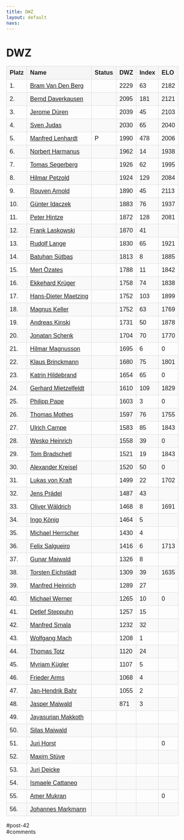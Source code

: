 ```yaml
---
title: DWZ 
layout: default
navs:
---
```

<div class="post-42 page type-page status-publish hentry" id="post-42">
<h1 class="entry-title">DWZ</h1>
<div class="entry-content">
<style>
		#dwzliste {
    		font-family: arial, sans-serif;
    		border-collapse: collapse;
    		width: 100%;
		}
		#dwzliste td, th {
    		border: 1px solid #dddddd;
    		text-align: left;
    		padding: 8px;
		}
		#dwzliste th {
    		background-color: #F5F5F5;
    		font-weight:bold;
		}
		#dwzliste tr:nth-child(odd) {
    		background-color: #F9F9F9;
		}
		</style><table id="dwzliste">
<tr>
<th>Platz</th>
<th align="left">Name</th>
<th>Status</th>
<th>DWZ</th>
<th>Index</th>
<th>ELO</th>
</tr>
<tr>
<td>1.</td>
<td><a href="http://www.schachbund.de/spieler/10013642.html" target="_blank"> Bram Van Den Berg</a></td>
<td></td>
<td>2229</td>
<td>63</td>
<td>2182</td>
</tr>
<tr>
<td>2.</td>
<td><a href="http://www.schachbund.de/spieler/10033664.html" target="_blank"> Bernd Daverkausen</a></td>
<td></td>
<td>2095</td>
<td>181</td>
<td>2121</td>
</tr>
<tr>
<td>3.</td>
<td><a href="http://www.schachbund.de/spieler/10040252.html" target="_blank"> Jerome Düren</a></td>
<td></td>
<td>2039</td>
<td>45</td>
<td>2103</td>
</tr>
<tr>
<td>4.</td>
<td><a href="http://www.schachbund.de/spieler/10096720.html" target="_blank"> Sven Judas</a></td>
<td></td>
<td>2030</td>
<td>65</td>
<td>2040</td>
</tr>
<tr>
<td>5.</td>
<td><a href="http://www.schachbund.de/spieler/10127270.html" target="_blank"> Manfred Lenhardt</a></td>
<td>P</td>
<td>1990</td>
<td>478</td>
<td>2006</td>
</tr>
<tr>
<td>6.</td>
<td><a href="http://www.schachbund.de/spieler/10611609.html" target="_blank"> Norbert Harmanus</a></td>
<td></td>
<td>1962</td>
<td>14</td>
<td>1938</td>
</tr>
<tr>
<td>7.</td>
<td><a href="http://www.schachbund.de/spieler/10205260.html" target="_blank"> Tomas Segerberg</a></td>
<td></td>
<td>1926</td>
<td>62</td>
<td>1995</td>
</tr>
<tr>
<td>8.</td>
<td><a href="http://www.schachbund.de/spieler/10163013.html" target="_blank"> Hilmar Petzold</a></td>
<td></td>
<td>1924</td>
<td>129</td>
<td>2084</td>
</tr>
<tr>
<td>9.</td>
<td><a href="http://www.schachbund.de/spieler/10004413.html" target="_blank"> Rouven Arnold</a></td>
<td></td>
<td>1890</td>
<td>45</td>
<td>2113</td>
</tr>
<tr>
<td>10.</td>
<td><a href="http://www.schachbund.de/spieler/10091944.html" target="_blank"> Günter Idaczek</a></td>
<td></td>
<td>1883</td>
<td>76</td>
<td>1937</td>
</tr>
<tr>
<td>11.</td>
<td><a href="http://www.schachbund.de/spieler/10084564.html" target="_blank"> Peter Hintze</a></td>
<td></td>
<td>1872</td>
<td>128</td>
<td>2081</td>
</tr>
<tr>
<td>12.</td>
<td><a href="http://www.schachbund.de/spieler/10124735.html" target="_blank"> Frank Laskowski</a></td>
<td></td>
<td>1870</td>
<td>41</td>
<td></td>
</tr>
<tr>
<td>13.</td>
<td><a href="http://www.schachbund.de/spieler/10040868.html" target="_blank"> Rudolf Lange</a></td>
<td></td>
<td>1830</td>
<td>65</td>
<td>1921</td>
</tr>
<tr>
<td>14.</td>
<td><a href="http://www.schachbund.de/spieler/10709459.html" target="_blank"> Batuhan Sütbaş</a></td>
<td></td>
<td>1813</td>
<td>8</td>
<td>1885</td>
</tr>
<tr>
<td>15.</td>
<td><a href="http://www.schachbund.de/spieler/10851277.html" target="_blank"> Mert Özates</a></td>
<td></td>
<td>1788</td>
<td>11</td>
<td>1842</td>
</tr>
<tr>
<td>16.</td>
<td><a href="http://www.schachbund.de/spieler/10118325.html" target="_blank"> Ekkehard Krüger</a></td>
<td></td>
<td>1758</td>
<td>74</td>
<td>1838</td>
</tr>
<tr>
<td>17.</td>
<td><a href="http://www.schachbund.de/spieler/10134510.html" target="_blank"> Hans-Dieter Maetzing</a></td>
<td></td>
<td>1752</td>
<td>103</td>
<td>1899</td>
</tr>
<tr>
<td>18.</td>
<td><a href="http://www.schachbund.de/spieler/10101963.html" target="_blank"> Magnus Keller</a></td>
<td></td>
<td>1752</td>
<td>63</td>
<td>1769</td>
</tr>
<tr>
<td>19.</td>
<td><a href="http://www.schachbund.de/spieler/10104296.html" target="_blank"> Andreas Kinski</a></td>
<td></td>
<td>1731</td>
<td>50</td>
<td>1878</td>
</tr>
<tr>
<td>20.</td>
<td><a href="http://www.schachbund.de/spieler/10553797.html" target="_blank"> Jonatan Schenk</a></td>
<td></td>
<td>1704</td>
<td>70</td>
<td>1770</td>
</tr>
<tr>
<td>21.</td>
<td><a href="http://www.schachbund.de/spieler/10770951.html" target="_blank"> Hilmar Magnusson</a></td>
<td></td>
<td>1695</td>
<td>6</td>
<td>0</td>
</tr>
<tr>
<td>22.</td>
<td><a href="http://www.schachbund.de/spieler/10024729.html" target="_blank"> Klaus Brinckmann</a></td>
<td></td>
<td>1680</td>
<td>75</td>
<td>1801</td>
</tr>
<tr>
<td>23.</td>
<td><a href="http://www.schachbund.de/spieler/10083814.html" target="_blank"> Katrin Hildebrand</a></td>
<td></td>
<td>1654</td>
<td>65</td>
<td>0</td>
</tr>
<tr>
<td>24.</td>
<td><a href="http://www.schachbund.de/spieler/10143747.html" target="_blank"> Gerhard Mietzelfeldt</a></td>
<td></td>
<td>1610</td>
<td>109</td>
<td>1829</td>
</tr>
<tr>
<td>25.</td>
<td><a href="http://www.schachbund.de/spieler/10830177.html" target="_blank"> Philipp Pape</a></td>
<td></td>
<td>1603</td>
<td>3</td>
<td>0</td>
</tr>
<tr>
<td>26.</td>
<td><a href="http://www.schachbund.de/spieler/10146805.html" target="_blank"> Thomas Mothes</a></td>
<td></td>
<td>1597</td>
<td>76</td>
<td>1755</td>
</tr>
<tr>
<td>27.</td>
<td><a href="http://www.schachbund.de/spieler/10029562.html" target="_blank"> Ulrich Campe</a></td>
<td></td>
<td>1583</td>
<td>85</td>
<td>1843</td>
</tr>
<tr>
<td>28.</td>
<td><a href="http://www.schachbund.de/spieler/10078574.html" target="_blank"> Wesko Heinrich</a></td>
<td></td>
<td>1558</td>
<td>39</td>
<td>0</td>
</tr>
<tr>
<td>29.</td>
<td><a href="http://www.schachbund.de/spieler/10022302.html" target="_blank"> Tom Bradschetl</a></td>
<td></td>
<td>1521</td>
<td>19</td>
<td>1843</td>
</tr>
<tr>
<td>30.</td>
<td><a href="http://www.schachbund.de/spieler/10116442.html" target="_blank"> Alexander Kreisel</a></td>
<td></td>
<td>1520</td>
<td>50</td>
<td>0</td>
</tr>
<tr>
<td>31.</td>
<td><a href="http://www.schachbund.de/spieler/10708795.html" target="_blank"> Lukas von Kraft</a></td>
<td></td>
<td>1499</td>
<td>22</td>
<td>1702</td>
</tr>
<tr>
<td>32.</td>
<td><a href="http://www.schachbund.de/spieler/10167436.html" target="_blank"> Jens Prädel</a></td>
<td></td>
<td>1487</td>
<td>43</td>
<td></td>
</tr>
<tr>
<td>33.</td>
<td><a href="http://www.schachbund.de/spieler/10835343.html" target="_blank"> Oliver Wäldrich</a></td>
<td></td>
<td>1468</td>
<td>8</td>
<td>1691</td>
</tr>
<tr>
<td>34.</td>
<td><a href="http://www.schachbund.de/spieler/10110847.html" target="_blank"> Ingo König</a></td>
<td></td>
<td>1464</td>
<td>5</td>
<td></td>
</tr>
<tr>
<td>35.</td>
<td><a href="http://www.schachbund.de/spieler/10082176.html" target="_blank"> Michael Herrscher</a></td>
<td></td>
<td>1430</td>
<td>4</td>
<td></td>
</tr>
<tr>
<td>36.</td>
<td><a href="http://www.schachbund.de/spieler/10796627.html" target="_blank"> Felix Salgueiro</a></td>
<td></td>
<td>1416</td>
<td>6</td>
<td>1713</td>
</tr>
<tr>
<td>37.</td>
<td><a href="http://www.schachbund.de/spieler/10718317.html" target="_blank"> Gunar Maiwald</a></td>
<td></td>
<td>1326</td>
<td>8</td>
<td></td>
</tr>
<tr>
<td>38.</td>
<td><a href="http://www.schachbund.de/spieler/10553781.html" target="_blank"> Torsten Eichstädt</a></td>
<td></td>
<td>1309</td>
<td>39</td>
<td>1635</td>
</tr>
<tr>
<td>39.</td>
<td><a href="http://www.schachbund.de/spieler/10078511.html" target="_blank"> Manfred Heinrich</a></td>
<td></td>
<td>1289</td>
<td>27</td>
<td></td>
</tr>
<tr>
<td>40.</td>
<td><a href="http://www.schachbund.de/spieler/10790753.html" target="_blank"> Michael Werner</a></td>
<td></td>
<td>1265</td>
<td>10</td>
<td>0</td>
</tr>
<tr>
<td>41.</td>
<td><a href="http://www.schachbund.de/spieler/10275535.html" target="_blank"> Detlef Steppuhn</a></td>
<td></td>
<td>1257</td>
<td>15</td>
<td></td>
</tr>
<tr>
<td>42.</td>
<td><a href="http://www.schachbund.de/spieler/10209542.html" target="_blank"> Manfred Smala</a></td>
<td></td>
<td>1232</td>
<td>32</td>
<td></td>
</tr>
<tr>
<td>43.</td>
<td><a href="http://www.schachbund.de/spieler/10830175.html" target="_blank"> Wolfgang Mach</a></td>
<td></td>
<td>1208</td>
<td>1</td>
<td></td>
</tr>
<tr>
<td>44.</td>
<td><a href="http://www.schachbund.de/spieler/10273928.html" target="_blank"> Thomas Totz</a></td>
<td></td>
<td>1120</td>
<td>24</td>
<td></td>
</tr>
<tr>
<td>45.</td>
<td><a href="http://www.schachbund.de/spieler/10745115.html" target="_blank"> Myriam Kügler</a></td>
<td></td>
<td>1107</td>
<td>5</td>
<td></td>
</tr>
<tr>
<td>46.</td>
<td><a href="http://www.schachbund.de/spieler/10620251.html" target="_blank"> Frieder Arms</a></td>
<td></td>
<td>1068</td>
<td>4</td>
<td></td>
</tr>
<tr>
<td>47.</td>
<td><a href="http://www.schachbund.de/spieler/10839807.html" target="_blank"> Jan-Hendrik Bahr</a></td>
<td></td>
<td>1055</td>
<td>2</td>
<td></td>
</tr>
<tr>
<td>48.</td>
<td><a href="http://www.schachbund.de/spieler/10405586.html" target="_blank"> Jasper Maiwald</a></td>
<td></td>
<td>871</td>
<td>3</td>
<td></td>
</tr>
<tr>
<td>49.</td>
<td><a href="http://www.schachbund.de/spieler/10778617.html" target="_blank"> Jayasurian Makkoth</a></td>
<td></td>
<td></td>
<td></td>
<td></td>
</tr>
<tr>
<td>50.</td>
<td><a href="http://www.schachbund.de/spieler/10783153.html" target="_blank"> Silas Maiwald</a></td>
<td></td>
<td></td>
<td></td>
<td></td>
</tr>
<tr>
<td>51.</td>
<td><a href="http://www.schachbund.de/spieler/10830173.html" target="_blank"> Juri Horst</a></td>
<td></td>
<td></td>
<td></td>
<td>0</td>
</tr>
<tr>
<td>52.</td>
<td><a href="http://www.schachbund.de/spieler/10843867.html" target="_blank"> Maxim Stüve</a></td>
<td></td>
<td></td>
<td></td>
<td></td>
</tr>
<tr>
<td>53.</td>
<td><a href="http://www.schachbund.de/spieler/10858405.html" target="_blank"> Juri Deicke</a></td>
<td></td>
<td></td>
<td></td>
<td></td>
</tr>
<tr>
<td>54.</td>
<td><a href="http://www.schachbund.de/spieler/10858491.html" target="_blank"> Ismaele Cattaneo</a></td>
<td></td>
<td></td>
<td></td>
<td></td>
</tr>
<tr>
<td>55.</td>
<td><a href="http://www.schachbund.de/spieler/10868673.html" target="_blank"> Amer Mukran</a></td>
<td></td>
<td></td>
<td></td>
<td>0</td>
</tr>
<tr>
<td>56.</td>
<td><a href="http://www.schachbund.de/spieler/10880419.html" target="_blank"> Johannes Markmann</a></td>
<td></td>
<td></td>
<td></td>
<td></td>
</tr>
</table>
</div><!-- .entry-content -->
</div> #post-42 
<div id="comments">
</div> #comments 
